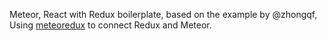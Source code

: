 Meteor, React with Redux boilerplate, based on the example by @zhongqf, Using [meteoredux](https://www.npmjs.com/package/meteoredux) to connect Redux and Meteor.

